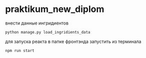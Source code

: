 # praktikum_new_diplom

внести данные ингридиентов
```
python manage.py load_ingridients_data
```

для запуска реакта в папке фронтэнда запустить из терминала
```
npm run start
```
